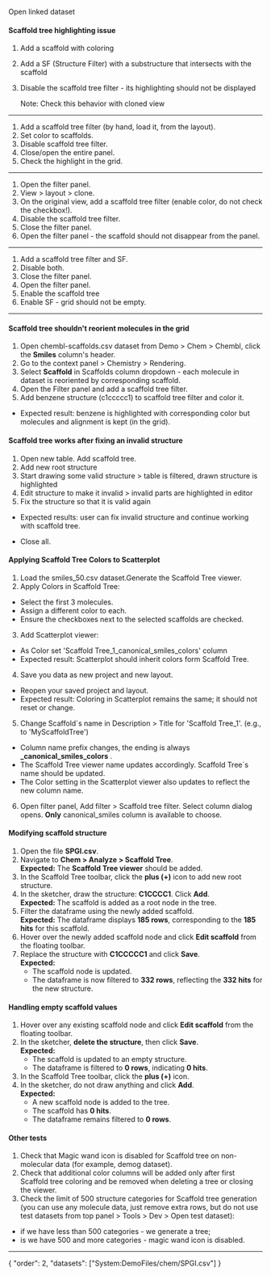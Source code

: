 Open linked dataset

#### Scaffold tree highlighting issue

1. Add a scaffold with coloring
2. Add a SF (Structure Filter) with a substructure that intersects with the scaffold
3. Disable the scaffold tree filter - its highlighting should not be displayed

   Note: Check this behavior with cloned view

***
1. Add a scaffold tree filter (by hand, load it, from the layout).
2. Set color to scaffolds.
3. Disable scaffold tree filter.
3. Close/open the entire panel.
3. Check the highlight in the grid.

***
1. Open the filter panel.
2. View > layout > clone.
2. On the original view, add a scaffold tree filter (enable color, do not check the checkbox!).
3. Disable the scaffold tree filter.
3. Close the filter panel.
3. Open the filter panel - the scaffold should not disappear from the panel.

***
1. Add a scaffold tree filter and SF.
2. Disable both.
3. Close the filter panel.
4. Open the filter panel.
5. Enable the scaffold tree
4. Enable SF - grid should not be empty.

***

#### Scaffold tree shouldn't reorient molecules in the grid

1. Open chembl-scaffolds.csv dataset from Demo > Chem > Chembl, click the **Smiles** column's header.
2. Go to the context panel > Chemistry > Rendering.
3. Select **Scaffold** in Scaffolds column dropdown - each molecule in dataset is reoriented by corresponding scaffold.
4. Open the Filter panel and add a scaffold tree filter.
3. Add benzene structure (c1ccccc1) to scaffold tree filter and color it.

- Expected result: benzene is highlighted with corresponding color but molecules and alignment is kept (in the grid).

#### Scaffold tree works after fixing an invalid structure

1. Open new table. Add scaffold tree.
2. Add new root structure
3. Start drawing some valid structure > table is filtered, drawn structure is highlighted
4. Edit structure to make it invalid > invalid parts are highlighted in editor
5. Fix the structure so that it is valid again
- Expected results: user can fix invalid structure and continue working with scaffold tree.

- Close all.

#### Applying Scaffold Tree Colors to Scatterplot
1. Load the smiles_50.csv dataset.Generate the Scaffold Tree viewer.
2. Apply Colors in Scaffold Tree: 
  - Select the first 3 molecules.
  - Assign a different color to each.
  - Ensure the checkboxes next to the selected scaffolds are checked.
3. Add Scatterplot viewer: 
  - As Color set 'Scaffold Tree_1_canonical_smiles_colors' column
  - Expected result: Scatterplot should inherit colors form Scaffold Tree.
4. Save you data as new project and new layout.
  - Reopen your saved project and layout. 
  - Expected result: Coloring in Scatterplot remains the same; it should not reset or change.
5. Change Scaffold`s name in Description > Title for 'Scaffold Tree_1'. (e.g., to 'MyScaffoldTree')
  - Column name prefix changes, the ending is always **_canonical_smiles_colors** . 
  - The Scaffold Tree viewer name updates accordingly. Scaffold Tree`s name should be updated. 
  - The Color setting in the Scatterplot viewer also updates to reflect the new column name.
6. Open filter panel, Add filter > Scaffold tree filter. Select column dialog opens. **Only** canonical_smiles column is available to choose.


#### Modifying scaffold structure

1. Open the file **SPGI.csv**.
2. Navigate to **Chem > Analyze > Scaffold Tree**.  
   **Expected:** The **Scaffold Tree viewer** should be added.
3. In the Scaffold Tree toolbar, click the **plus (+)** icon to add new root structure.
4. In the sketcher, draw the structure: **C1CCCC1**. Click **Add**.  
   **Expected:** The scaffold is added as a root node in the tree.
5. Filter the dataframe using the newly added scaffold.  
   **Expected:** The dataframe displays **185 rows**, corresponding to the **185 hits** for this scaffold.
6. Hover over the newly added scaffold node and click **Edit scaffold** from the floating toolbar.  
7. Replace the structure with **C1CCCCC1** and click **Save**.  
   **Expected:**  
   - The scaffold node is updated.  
   - The dataframe is now filtered to **332 rows**, reflecting the **332 hits** for the new structure.

#### Handling empty scaffold values

1. Hover over any existing scaffold node and click **Edit scaffold** from the floating toolbar.  
2. In the sketcher, **delete the structure**, then click **Save**.  
   **Expected:**  
   - The scaffold is updated to an empty structure.  
   - The dataframe is filtered to **0 rows**, indicating **0 hits**.
3. In the Scaffold Tree toolbar, click the **plus (+)** icon.
4. In the sketcher, do not draw anything and click **Add**.  
   **Expected:**  
   - A new scaffold node is added to the tree.  
   - The scaffold has **0 hits**.  
   - The dataframe remains filtered to **0 rows**.

#### Other tests

1. Check that Magic wand icon is disabled for Scaffold tree on non-molecular data (for example, demog dataset).
2. Check that additional color columns will be added only after first Scaffold tree coloring and be removed when deleting a tree or closing the viewer.
3. Check the limit of 500 structure categories for Scaffold tree generation (you can use any molecule data, just remove extra rows, but do not use test datasets from top panel > Tools > Dev > Open test dataset):
  - if we have less than 500 categories - we generate a tree;
  - is we have 500 and more categories - magic wand icon is disabled.


---
{
"order": 2,
"datasets": ["System:DemoFiles/chem/SPGI.csv"]
}
